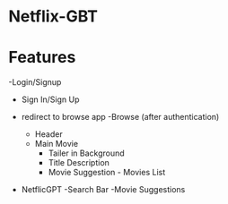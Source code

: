 # Netflix-GBT



# Features
-Login/Signup 
  - Sign In/Sign Up
  - redirect to browse app
-Browse (after authentication)
    - Header
    - Main Movie 
        - Tailer in Background
        - Title Description
        - Movie Suggestion
              - Movies List

- NetflicGPT
   -Search Bar
   -Movie Suggestions


